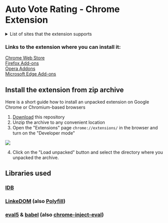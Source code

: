 # Auto Vote Rating - Chrome Extension
<details>
<summary>List of sites that the extension supports</summary>
<a href="http://topcraft.ru/">topcraft.ru</a>  
<a href="https://mctop.su/">mctop.su</a>  
<a href="http://mcrate.su/">mcrate.su</a>  
<a href="http://minecraftrating.ru/">minecraftrating.ru</a>  
<a href="http://monitoringminecraft.ru/">monitoringminecraft.ru</a>  
<a href="https://ionmc.top/">ionmc.top</a>  
<a href="https://minecraftservers.org/">minecraftservers.org</a>  
<a href="https://serveur-prive.net/minecraft">serveur-prive.net</a>  
<a href="https://www.planetminecraft.com/">planetminecraft.com</a>  
<a href="https://topg.org/minecraft">topg.org</a>  
<a href="https://minecraft-mp.com/">minecraft-mp.com</a>  
<a href="http://minecraft-server-list.com/">minecraft-server-list.com</a>  
<a href="https://www.serverpact.com/">serverpact.com</a>  
<a href="https://www.minecraftiplist.com/">minecraftiplist.com</a>  
<a href="https://topminecraftservers.org/">topminecraftservers.org</a>  
<a href="http://minecraftservers.biz/">minecraftservers.biz</a>  
<a href="https://hotmc.ru/">hotmc.ru</a>  
<a href="https://minecraft-server.net/">minecraft-server.net</a>  
<a href="https://top-games.net/">top-games.net или top-serveurs.net</a>  
<a href="https://tmonitoring.com/">tmonitoring.com</a>  
<a href="https://top.gg/">top.gg</a>  
<a href="https://discordbotlist.com/">discordbotlist.com</a>  
<a href="https://discords.com/">discords.com</a>  
<a href="https://mmotop.ru/">mmotop.ru</a>  
<a href="https://mc-servers.com/">mc-servers.com</a>  
<a href="https://minecraftlist.org/">minecraftlist.org</a>  
<a href="https://www.minecraft-index.com/">minecraft-index.com</a>  
<a href="https://serverlist101.com/">serverlist101.com</a>  
<a href="https://mcserver-list.eu/">mcserver-list.eu</a>  
<a href="https://craftlist.org/">craftlist.org</a>  
<a href="https://czech-craft.eu/">czech-craft.eu</a>  
<a href="https://minecraft.buzz/">minecraft.buzz</a>  
<a href="https://minecraftservery.eu/">minecraftservery.eu</a>  
<a href="https://www.rpg-paradize.com/">rpg-paradize.com</a>  
<a href="https://www.minecraft-serverlist.net/">minecraft-serverlist.net</a>  
<a href="https://minecraft-server.eu/">minecraft-server.eu</a>  
<a href="https://www.minecraftkrant.nl/">minecraftkrant.nl</a>  
<a href="https://www.trackyserver.com/">trackyserver.com</a>  
<a href="https://mc-lists.org/">mc-lists.org</a>  
<a href="https://topmcservers.com/">topmcservers.com</a>  
<a href="https://bestservers.com/">bestservers.com</a>  
<a href="https://craft-list.net/">craft-list.net</a>  
<a href="https://www.minecraft-servers-list.org/">minecraft-servers-list.org</a>  
<a href="https://www.serverliste.net/">serverliste.net</a>  
<a href="https://gtop100.com/">gtop100.com</a>  
<a href="https://wargm.ru/s">wargm.ru</a>  
<a href="https://minestatus.net/">minestatus.net</a>  
<a href="https://misterlauncher.org/">misterlauncher.org</a>  
<a href="https://minecraft-servers.de/">minecraft-servers.de</a>  
<a href="https://discord.boats/">discord.boats</a>  
<a href="https://serverlist.games/">serverlist.games</a>  
<a href="https://best-minecraft-servers.co/">best-minecraft-servers.co</a>  
<a href="https://minecraftservers100.com/">minecraftservers100.com</a>  
<a href="https://mc-serverlist.cz/">mc-serverlist.cz</a>  
<a href="https://mineservers.com/">mineservers.com</a>  
<a href="https://atlauncher.com/">atlauncher.com</a>  
<a href="https://servers-minecraft.net/">servers-minecraft.net</a>  
<a href="https://www.minecraft-list.cz/">minecraft-list.cz</a>  
<a href="https://www.liste-serveurs-minecraft.org/">liste-serveurs-minecraft.org</a>  
<a href="https://mcservidores.com/">mcservidores.com</a>  
<a href="https://www.xtremetop100.com/">xtremetop100.com</a>  
<a href="https://minecraft-server.sk/">minecraft-server.sk</a>  
<a href="https://www.serveursminecraft.org/">serveursminecraft.org</a>  
<a href="https://serveurs-mc.net/">serveurs-mc.net</a>  
<a href="https://serveur-minecraft.com/">serveur-minecraft.com</a>  
<a href="https://serveur-minecraft-vote.fr/">serveur-minecraft-vote.fr</a>  
<a href="https://minebrowse.com/">minebrowse.com</a>  
<a href="https://mc-server-list.com/">mc-server-list.com</a>  
<a href="https://serverlocator.com/">serverlocator.com</a>  
<a href="https://top-mmogames.ru/">top-mmogames.ru</a>  
<a href="https://mmorpg.top/">mmorpg.top</a>  
<a href="https://mmovote.ru/">mmovote.ru</a>  
<a href="https://mc-monitoring.info/">mc-monitoring.info</a>  
<a href="https://mcservertime.com/">mcservertime.com</a>  
<a href="https://www.liste-serveurs.fr/">liste-serveurs.fr</a>  
<a href="https://serveur-minecraft.fr/">serveur-minecraft.fr</a>  
<a href="https://7daystodie-servers.com/">7daystodie-servers.com</a>  
<a href="https://ark-servers.net/">ark-servers.net</a>  
<a href="https://arma3-servers.net/">arma3-servers.net</a>  
<a href="https://atlas-servers.io/">atlas-servers.io</a>  
<a href="https://conan-exiles.com/">conan-exiles.com</a>  
<a href="https://counter-strike-servers.net/">counter-strike-servers.net</a>  
<a href="https://cubeworld-servers.com/">cubeworld-servers.com</a>  
<a href="https://dayz-servers.org/">dayz-servers.org</a>  
<a href="https://ecoservers.io/">ecoservers.io</a>  
<a href="https://empyrion-servers.com/">empyrion-servers.com</a>  
<a href="https://gmod-servers.com/">gmod-servers.com</a>  
<a href="https://hurtworld-servers.net/">hurtworld-servers.net</a>  
<a href="https://hytale-servers.io/">hytale-servers.io</a>  
<a href="https://life-is-feudal.org/">life-is-feudal.org</a>  
<a href="https://minecraftpocket-servers.com/">minecraftpocket-servers.com</a>  
<a href="https://minecraft-tracker.com/">minecraft-tracker.com</a>  
<a href="https://miscreated-servers.com/">miscreated-servers.com</a>  
<a href="https://reign-of-kings.net/">reign-of-kings.net</a>  
<a href="https://rust-servers.net/">rust-servers.net</a>  
<a href="https://space-engineers.com/">space-engineers.com</a>  
<a href="https://squad-servers.com/">squad-servers.com</a>  
<a href="https://starbound-servers.net/">starbound-servers.net</a>  
<a href="https://tf2-servers.com/">tf2-servers.com</a>  
<a href="https://teamspeak-servers.org/">teamspeak-servers.org</a>  
<a href="https://terraria-servers.com/">terraria-servers.com</a>  
<a href="https://unturned-servers.net/">unturned-servers.net</a>  
<a href="https://wurm-unlimited.com/">wurm-unlimited.com</a>  
<a href="https://pixelmonservers.com/">pixelmonservers.com</a>  
<a href="https://tekkitserverlist.com/">tekkitserverlist.com</a>  
<a href="https://technicservers.com/">technicservers.com</a>  
<a href="https://ftbservers.com/">ftbservers.com</a>  
<a href="https://mineserv.top/">mineserv.top</a>  
<a href="https://www.top100arena.com/">top100arena.com</a>  
<a href="https://minecraftbestservers.com/">minecraftbestservers.com</a>  
<a href="https://mclike.com/">mclike.com</a>  
<a href="https://pixelmon-server-list.com/">pixelmon-server-list.com</a>  
<a href="https://www.minecraftserver.sk/">minecraftserver.sk</a>  
<a href="https://servidoresdeminecraft.es/">servidoresdeminecraft.es</a>  
<a href="https://minecraftsurvivalservers.com/">minecraftsurvivalservers.com</a>  
<a href="https://minecraft.global/">minecraft.global</a>
</details>

### Links to the extension where you can install it:
[Chrome Web Store](https://chrome.google.com/webstore/detail/auto-vote-minecraft-ratin/mdfmiljoheedihbcfiifopgmlcincadd)   
[Firefox Add-ons](https://addons.mozilla.org/ru/firefox/addon/auto-vote-rating/)   
[Opera Addons](https://addons.opera.com/ru/extensions/details/auto-vote-minecraft-rating/)   
[Microsoft Edge Add-ons](https://microsoftedge.microsoft.com/addons/detail/auto-vote-rating/ecoifpgiojfhmihcfomafdcmkphafpba)
## Install the extension from zip archive
Here is a short guide how to install an unpacked extension on Google Chrome or Chromium-based browsers
1. [Download](https://github.com/Serega007RU/Auto-Vote-Rating/archive/refs/heads/mv3.zip) this repository
2. Unzip the archive to any convenient location
3. Open the "Extensions" page `chrome://extensions/` in the browser and turn on the "Developer mode"

![](https://i.imgur.com/iQ4DXVu.png)

4. Click on the "Load unpacked" button and select the directory where you unpacked the archive.


## Libraries used
### [IDB](https://github.com/jakearchibald/idb)
### [LinkeDOM](https://github.com/WebReflection/linkedom) (also [Polyfill](https://github.com/regseb/castkodi/tree/mv3/src/polyfill))
### [eval5](https://github.com/bplok20010/eval5) & [babel](https://github.com/babel/babel) (also [chrome-inject-eval](https://github.com/GrinZero/chrome-inject-eval))